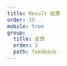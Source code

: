 ```yaml
---
title: Result 结果
order: 15
mobile: true
group:
  title: 反馈
  order: 3
  path: feedback
---
```


<code src="../demo/Result.tsx"></code>
<API src="../src/Result.tsx"></API>
